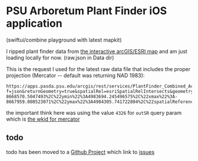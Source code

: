 # PSU Arboretum Plant Finder iOS application

(swiftui/combine playground with latest mapkit)

I ripped plant finder data from [the interactive arcGIS/ESRI map](https://datacommons.maps.arcgis.com/apps/webappviewer/index.html?id=88d9267530dc48db8635703130bb084e)
and am just loading locally for now. (raw.json in Data dir)

This is the request I used for the latest raw data file that
includes the proper projection (Mercator -- default was returning NAD 1983):

```
https://apps.pasda.psu.edu/arcgis/rest/services/PlantFinder_Combined_Accessions_01212019/FeatureServer/0/query?f=json&returnGeometry=true&spatialRel=esriSpatialRelIntersects&geometry=%7B%22xmin%22%3A-8668570.5047493%2C%22ymin%22%3A4983694.245496575%2C%22xmax%22%3A-8667959.008523071%2C%22ymax%22%3A4984305.741722804%2C%22spatialReference%22%3A%7B%22wkid%22%3A102100%7D%7D&geometryType=esriGeometryEnvelope&inSR=102100&outFields=*&outSR=4326&resultType=til
```

the important think here was using the value `4326` for `outSR` query param
which is [the wkid for mercator](https://github.com/Esri/projection-engine-db-doc/blob/main/json/pe_list_geogcs.json#L4538)

## todo

todo has been moved to a [Github Project](https://github.com/users/CMorooney/projects/1/views/1)
which link to [issues](https://github.com/CMorooney/PSUArboretumPlantFinder/issues)
